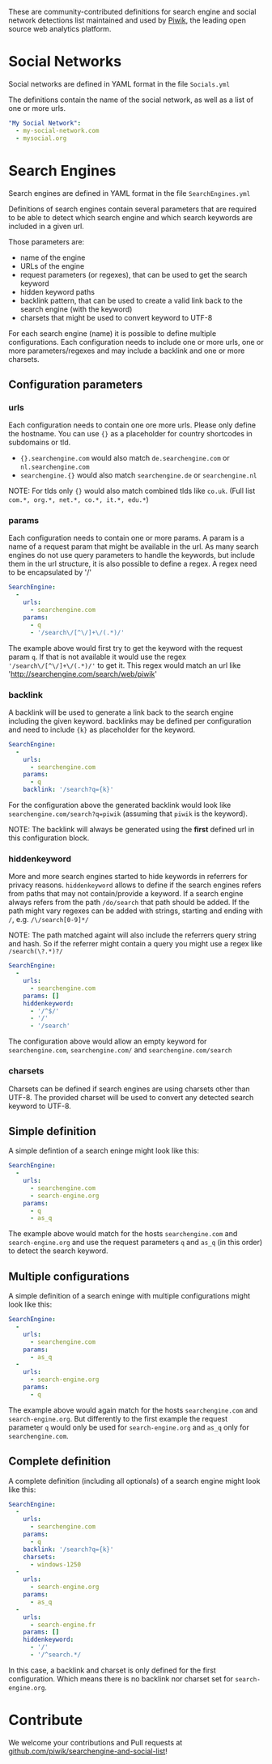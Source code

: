 These are community-contributed definitions for search engine and social network detections list maintained and used by [Piwik](http://piwik.org/), the leading open source web analytics platform.

# Social Networks

Social networks are defined in YAML format in the file `Socials.yml`

The definitions contain the name of the social network, as well as a list of one or more urls.

```YAML
"My Social Network":
  - my-social-network.com
  - mysocial.org
```

# Search Engines

Search engines are defined in YAML format in the file `SearchEngines.yml`

Definitions of search engines contain several parameters that are required to be able to detect which search engine and which search keywords are included in a given url.

Those parameters are:
- name of the engine
- URLs of the engine
- request parameters (or regexes), that can be used to get the search keyword
- hidden keyword paths
- backlink pattern, that can be used to create a valid link back to the search engine (with the keyword)
- charsets that might be used to convert keyword to UTF-8

For each search engine (name) it is possible to define multiple configurations.
Each configuration needs to include one or more urls, one or more parameters/regexes and may include a backlink and one or more charsets.

## Configuration parameters

### urls

Each configuration needs to contain one ore more urls. Please only define the hostname.
You can use `{}` as a placeholder for country shortcodes in subdomains or tld.
- `{}.searchengine.com` would also match `de.searchengine.com` or `nl.searchengine.com`
- `searchengine.{}` would also match `searchengine.de` or `searchengine.nl`

NOTE: For tlds only `{}` would also match combined tlds like `co.uk`. (Full list `com.*, org.*, net.*, co.*, it.*, edu.*`)

### params

Each configuration needs to contain one or more params. A param is a name of a request param that might be available in the url.
As many search engines do not use query parameters to handle the keywords, but include them in the url structure, it is also possible to define a regex.
A regex need to be encapsulated by '/' 

```YAML
SearchEngine:
  -
    urls:
      - searchengine.com
    params:
      - q
      - '/search\/[^\/]+\/(.*)/'
```

The example above would first try to get the keyword with the request param `q`. If that is not available it would use the regex `'/search\/[^\/]+\/(.*)/'` to get it.
This regex would match an url like 'http://searchengine.com/search/web/piwik'

### backlink

A backlink will be used to generate a link back to the search engine including the given keyword. backlinks may be defined per configuration and need to include `{k}` as placeholder for the keyword.

```YAML
SearchEngine:
  -
    urls:
      - searchengine.com
    params:
      - q
    backlink: '/search?q={k}'
```

For the configuration above the generated backlink would look like `searchengine.com/search?q=piwik` (assuming that `piwik` is the keyword).

NOTE: The backlink will always be generated using the __first__ defined url in this configuration block.

### hiddenkeyword

More and more search engines started to hide keywords in referrers for privacy reasons. `hiddenkeyword` allows to define if the search engines refers from paths that may not contain/provide a keyword.
If a search engine always refers from the path `/do/search` that path should be added. If the path might vary regexes can be added with strings, starting and ending with `/`, e.g. `/\/search[0-9]*/`

NOTE: The path matched againt will also include the referrers query string and hash. So if the referrer might contain a query you might use a regex like `/search(\?.*)?/` 

```YAML
SearchEngine:
  -
    urls:
      - searchengine.com
    params: []
    hiddenkeyword:
      - '/^$/'
      - '/'
      - '/search'
```

The configuration above would allow an empty keyword for `searchengine.com`, `searchengine.com/` and `searchengine.com/search`

### charsets

Charsets can be defined if search engines are using charsets other than UTF-8. The provided charset will be used to convert any detected search keyword to UTF-8.

## Simple definition

A simple defintion of a search eninge might look like this:

```YAML
SearchEngine:
  -
    urls:
      - searchengine.com
      - search-engine.org
    params:
      - q
      - as_q
```

The example above would match for the hosts `searchengine.com` and `search-engine.org` and use the request parameters `q` and `as_q` (in this order) to detect the search keyword.

## Multiple configurations

A simple definition of a search eninge with multiple configurations might look like this:

```YAML
SearchEngine:
  -
    urls:
      - searchengine.com
    params:
      - as_q
  -
    urls:
      - search-engine.org
    params:
      - q
```

The example above would again match for the hosts `searchengine.com` and `search-engine.org`. But differently to the first example the request parameter `q` would only be used for `search-engine.org` and `as_q` only for `searchengine.com`.

## Complete definition

A complete definition (including all optionals) of a search engine might look like this:

```YAML
SearchEngine:
  -
    urls:
      - searchengine.com
    params:
      - q
    backlink: '/search?q={k}'
    charsets:
      - windows-1250
  -
    urls:
      - search-engine.org
    params:
      - as_q
  -
    urls:
      - search-engine.fr
    params: []
    hiddenkeyword:
      - '/'
      - '/^search.*/
```

In this case, a backlink and charset is only defined for the first configuration. Which means there is no backlink nor charset set for `search-engine.org`.

# Contribute

We welcome your contributions and Pull requests at [github.com/piwik/searchengine-and-social-list](https://github.com/piwik/searchengine-and-social-list/edit/master/README.md)! 
